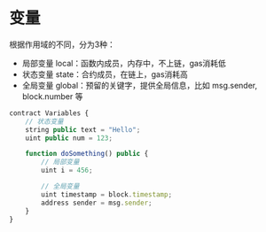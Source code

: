# 变量

根据作用域的不同，分为3种：
- 局部变量 local：函数内成员，内存中，不上链，gas消耗低
- 状态变量 state：合约成员，在链上，gas消耗高
- 全局变量 global：预留的关键字，提供全局信息，比如 msg.sender, block.number 等

``` js
contract Variables {
    // 状态变量
    string public text = "Hello";
    uint public num = 123;

    function doSomething() public {
        // 局部变量
        uint i = 456;

        // 全局变量
        uint timestamp = block.timestamp;
        address sender = msg.sender; 
    }
}
```